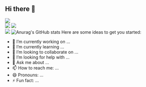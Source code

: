 ## Hi there 👋
![](https://img.shields.io/badge/Language-Java-red)  
![](https://img.shields.io/badge/常用框架-SpringBoot-orange)
![](https://img.shields.io/badge/Language-Python-red)  
![](https://img.shields.io/badge/常用框架-Pytorch-orange)
![Anurag's GitHub stats](https://github-readme-stats.vercel.app/api?username=chaizwj&show_icons=true&theme=radical&cache_seconds=200*300)
Here are some ideas to get you started:

- 🔭 I’m currently working on ...
- 🌱 I’m currently learning ...
- 👯 I’m looking to collaborate on ...
- 🤔 I’m looking for help with ...
- 💬 Ask me about ...
- 📫 How to reach me: ...
- 😄 Pronouns: ...
- ⚡ Fun fact: ...


